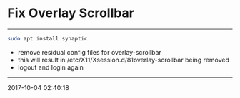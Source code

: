 # Fix Overlay Scrollbar

----------------------------------------- 

```bash
sudo apt install synaptic
```

- remove residual config files for overlay-scrollbar
- this will result in /etc/X11/Xsession.d/81overlay-scrollbar being removed
- logout and login again

-----------------------------------------
2017-10-04 02:40:18
